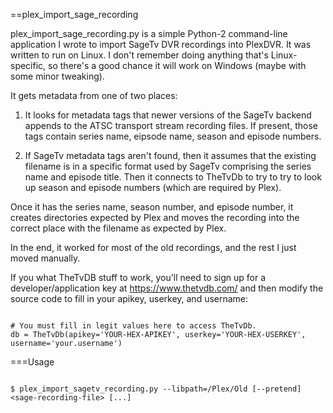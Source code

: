 ==plex_import_sage_recording

plex_import_sage_recording.py is a simple Python-2 command-line
application I wrote to import SageTv DVR recordings into PlexDVR.
It was written to run on Linux. I don't remember doing anything that's
Linux-specific, so there's a good chance it will work on Windows
(maybe with some minor tweaking).

It gets metadata from one of two places:

 1. It looks for metadata tags that newer versions of the SageTv
    backend appends to the ATSC transport stream recording files. If
    present, those tags contain series name, eipsode name, season and
    episode numbers.

 2. If SageTv metadata tags aren't found, then it assumes that the
    existing filename is in a specific format used by SageTv
    comprising the series name and episode title. Then it connects to
    TheTvDb to try to try to look up season and episode numbers (which
    are required by Plex).

Once it has the series name, season number, and episode number, it
creates directories expected by Plex and moves the recording into the
correct place with the filename as expected by Plex.

In the end, it worked for most of the old recordings, and the rest I
just moved manually.

If you what TheTvDB stuff to work, you'll need to sign up for a
developer/application key at https://www.thetvdb.com/ and then modify
the source code to fill in your apikey, userkey, and username:

~~~~~~~~~~~~~~~~~~~~~~~~~~~~~~~~~~~~~~~~~~~~~~~~~~~~~~~~~~~~~~~~~~~~~~

# You must fill in legit values here to access TheTvDb.
db = TheTvDb(apikey='YOUR-HEX-APIKEY', userkey='YOUR-HEX-USERKEY', username='your.username')

~~~~~~~~~~~~~~~~~~~~~~~~~~~~~~~~~~~~~~~~~~~~~~~~~~~~~~~~~~~~~~~~~~~~~~

===Usage

~~~~~~~~~~~~~~~~~~~~~~~~~~~~~~~~~~~~~~~~~~~~~~~~~~~~~~~~~~~~~~~~~~~~~~

$ plex_import_sagetv_recording.py --libpath=/Plex/Old [--pretend] <sage-recording-file> [...]

~~~~~~~~~~~~~~~~~~~~~~~~~~~~~~~~~~~~~~~~~~~~~~~~~~~~~~~~~~~~~~~~~~~~~~
